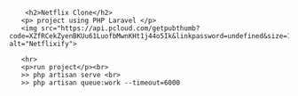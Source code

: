 
            
        <h2>Netflix Clone</h2>
       <p> project using PHP Laravel </p>
       <img src="https://api.pcloud.com/getpubthumb?code=XZfRCekZyenBKUu61LuofbMwnKHt1j44o5Ik&linkpassword=undefined&size=1349x632&crop=0&type=auto" alt="Netflixify">

       <hr>
       <p>run project</p><br>
       >> php artisan serve <br>
       >> php artisan queue:work --timeout=6000

